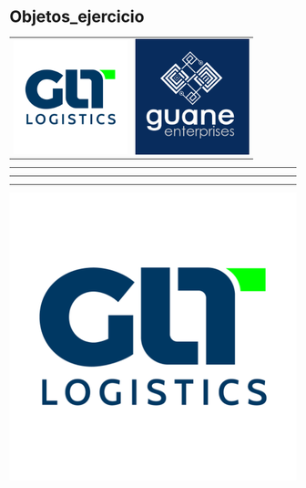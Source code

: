 # Objetos_ejercicio

|  |  |
|--|--| 
 <img src="https://github.com/juan-pineda/Objetos_ejercicio/blob/main/GLT_Logistics.png" width="200"> |   <img src="https://github.com/juan-pineda/Objetos_ejercicio/blob/main/GUANE_Logo.png" width="200">

---

---


---

<p align="center">
<a  href="[https://twitter.com/GLT_INC](https://twitter.com/GLT_INC)"  target="_blank">
<img  alt="Twitter: GLT"  src="https://github.com/juan-pineda/Objetos_ejercicio/blob/main/GLT_Logistics.png"  />
</a>
</p>
